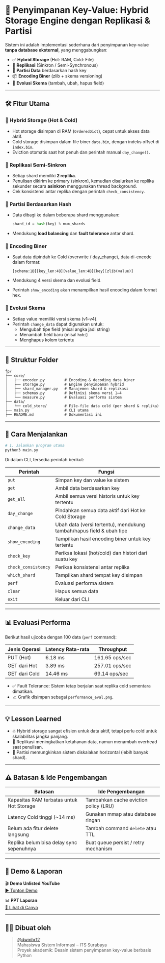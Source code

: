 # 🧠 Penyimpanan Key-Value: Hybrid Storage Engine dengan Replikasi & Partisi

Sistem ini adalah implementasi sederhana dari penyimpanan key-value **tanpa database eksternal**, yang menggabungkan:

- ✅ **Hybrid Storage** (Hot: RAM, Cold: File)
- 🔁 **Replikasi** (Sinkron / Semi-Synchronous)
- 🧩 **Partisi Data** berdasarkan hash key
- 📦 **Encoding Biner** (zlib + skema versioning)
- 🔄 **Evolusi Skema** (tambah, ubah, hapus field)

---

## 🛠️ Fitur Utama

### 💾 Hybrid Storage (Hot & Cold)
- Hot storage disimpan di RAM (`OrderedDict`), cepat untuk akses data aktif.
- Cold storage disimpan dalam file biner `data.bin`, dengan indeks offset di `index.bin`.
- Eviction otomatis saat hot penuh dan perintah manual `day_change()`.

### 🔁 Replikasi Semi-Sinkron
- Setiap shard memiliki **2 replika**.
- Penulisan dikirim ke primary (sinkron), kemudian disalurkan ke replika sekunder secara **asinkron** menggunakan thread background.
- Cek konsistensi antar replika dengan perintah `check_consistency`.

### 🧩 Partisi Berdasarkan Hash
- Data dibagi ke dalam beberapa shard menggunakan:
  
  ```python
  shard_id = hash(key) % num_shards
  ```

- Mendukung **load balancing** dan **fault tolerance** antar shard.

### 🔐 Encoding Biner
- Saat data dipindah ke Cold (overwrite / day_change), data di-encode dalam format:

  ```
  [schema:1B][key_len:4B][value_len:4B][key][zlib(value)]
  ```

- Mendukung 4 versi skema dan evolusi field.
- Perintah `show_encoding` akan menampilkan hasil encoding dalam format hex.

### 🔧 Evolusi Skema
- Setiap value memiliki versi skema (v1–v4).
- Perintah `change_data` dapat digunakan untuk:
  - Mengubah tipe field (misal angka jadi string)
  - Menambah field baru (misal `hobi`)
  - Menghapus kolom tertentu

---

## 📁 Struktur Folder

```
fp/
├── core/
│   ├── encoder.py         # Encoding & decoding data biner
│   ├── storage.py         # Engine penyimpanan hybrid
│   ├── shard_manager.py   # Manajemen shard & replikasi
│   ├── schemas.py         # Definisi skema versi 1–4
│   └── measure.py         # Evaluasi performa sistem
├── data/
│   └── cold_store/        # File-file data cold (per shard & replika)
├── main.py                # CLI utama
├── README.md              # Dokumentasi ini
```

---

## 🧪 Cara Menjalankan

```bash
# 1. Jalankan program utama
python3 main.py
```

Di dalam CLI, tersedia perintah berikut:

| Perintah         | Fungsi                                                                 |
|------------------|------------------------------------------------------------------------|
| `put`            | Simpan key dan value ke sistem                                         |
| `get`            | Ambil data berdasarkan key                                             |
| `get_all`        | Ambil semua versi historis untuk key tertentu                          |
| `day_change`     | Pindahkan semua data aktif dari Hot ke Cold Storage                    |
| `change_data`    | Ubah data (versi tertentu), mendukung tambah/hapus field & ubah tipe   |
| `show_encoding`  | Tampilkan hasil encoding biner untuk key tertentu                      |
| `check_key`      | Periksa lokasi (hot/cold) dan histori dari suatu key                   |
| `check_consistency` | Periksa konsistensi antar replika                                    |
| `which_shard`    | Tampilkan shard tempat key disimpan                                    |
| `perf`           | Evaluasi performa sistem                                               |
| `clear`          | Hapus semua data                                                       |
| `exit`           | Keluar dari CLI                                                        |

---

## 📊 Evaluasi Performa

Berikut hasil ujicoba dengan 100 data (`perf` command):

| Jenis Operasi     | Latency Rata-rata | Throughput         |
|-------------------|-------------------|--------------------|
| PUT (Hot)         | 6.18 ms           | 161.65 ops/sec     |
| GET dari Hot      | 3.89 ms           | 257.01 ops/sec     |
| GET dari Cold     | 14.46 ms          | 69.14 ops/sec      |

- ✅ Fault Tolerance: Sistem tetap berjalan saat replika cold sementara dimatikan.
- 📈 Grafik disimpan sebagai `performance_eval.png`.

---

## 💡 Lesson Learned

- 🔥 Hybrid storage sangat efisien untuk data aktif, tetapi perlu cold untuk skalabilitas jangka panjang.
- 🔁 Replikasi meningkatkan ketahanan data, namun menambah overhead saat penulisan.
- 🧩 Partisi memungkinkan sistem diskalakan horizontal (lebih banyak shard).

---

## ⚠️ Batasan & Ide Pengembangan

| Batasan                                  | Ide Pengembangan                      |
|------------------------------------------|----------------------------------------|
| Kapasitas RAM terbatas untuk Hot Storage | Tambahkan cache eviction policy (LRU)  |
| Latency Cold tinggi (~14 ms)             | Gunakan mmap atau database ringan      |
| Belum ada fitur delete langsung          | Tambah command `delete` atau TTL       |
| Replika belum bisa delay sync sepenuhnya | Buat queue persist / retry mechanism   |

---

## 📸 Demo & Laporan

🎬 **Demo Unlisted YouTube**  
[▶️ Tonton Demo](https://youtu.be/PgH_rmn9W7Y?feature=shared)

📊 **PPT Laporan**  
[📄 Lihat di Canva](https://www.canva.com/design/DAGrEH4QHBo/GgWrFAEyomFC9XkPwYphJw/view?utm_content=DAGrEH4QHBo&utm_campaign=designshare&utm_medium=link2&utm_source=uniquelinks&utlId=hf832a7bef6)

---

## 🧑‍💻 Dibuat oleh

> [@dwmhr12](https://github.com/dwmhr12)  
> Mahasiswa Sistem Informasi – ITS Surabaya  
> Proyek akademik: Desain sistem penyimpanan key-value berbasis Python
